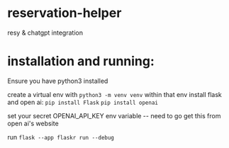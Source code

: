 # reservation-helper
resy &amp; chatgpt integration


# installation and running:
Ensure you have python3 installed

create a virtual env with `python3 -m venv venv`
within that env install flask and open ai: `pip install Flask` `pip install openai`

set your secret OPENAI_API_KEY env variable -- need to go get this from open ai's website

run `flask --app flaskr run --debug`
